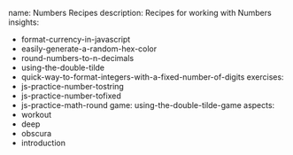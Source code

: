 name: Numbers Recipes
description: Recipes for working with Numbers
insights:
  - format-currency-in-javascript
  - easily-generate-a-random-hex-color
  - round-numbers-to-n-decimals
  - using-the-double-tilde
  - quick-way-to-format-integers-with-a-fixed-number-of-digits
exercises:
  - js-practice-number-tostring
  - js-practice-number-tofixed
  - js-practice-math-round
game: using-the-double-tilde-game
aspects:
  - workout
  - deep
  - obscura
  - introduction

